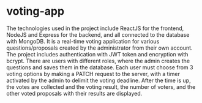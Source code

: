 # voting-app
The technologies used in the project include ReactJS for the frontend, NodeJS and Express for the backend, and all connected to the database with MongoDB. It is a real-time voting application for various questions/proposals created by the administrator from their own account. The project includes authentication with JWT token and encryption with bcrypt. There are users with different roles, where the admin creates the questions and saves them in the database. Each user must choose from 3 voting options by making a PATCH request to the server, with a timer activated by the admin to delimit the voting deadline. After the time is up, the votes are collected and the voting result, the number of voters, and the other voted proposals with their results are displayed.
